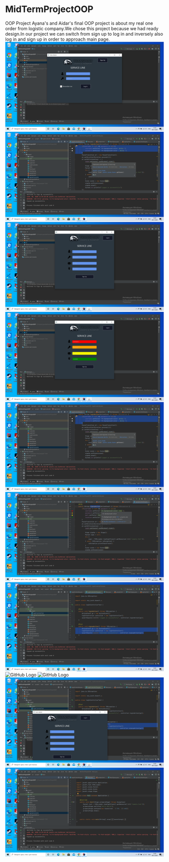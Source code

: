 # MidTermProjectOOP
OOP Project
Ayana's and Aidar's final OOP project is about my real one order from logistic company.We chose this project because we had ready design.In our project we can switch from sign up to log in and inversely also log in and sign up in order to approach main page.
![GitHub Logo](/images/jscr1.png)
![GitHub Logo](/images/jscr10.png)
![GitHub Logo](/images/jscr3.png)
![GitHub Logo](/images/jscr4.png)
![GitHub Logo](/images/jscr12.png)
![GitHub Logo](/images/jscr6.png)
![GitHub Logo](/images/jscr13.png)
![GitHub Logo](/images/jscr14.png)
![GitHub Logo](/images/jscr15.png)
![GitHub Logo](/images/jscr16.png)
![GitHub Logo](/images/jscr17.png)
